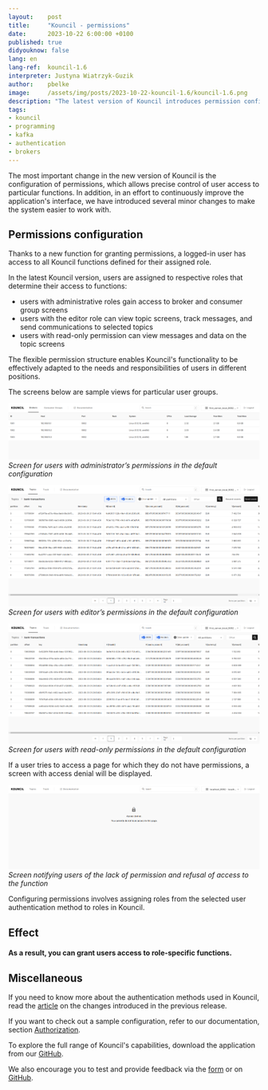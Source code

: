 ```yaml
---
layout:    post
title:     "Kouncil - permissions"
date:      2023-10-22 6:00:00 +0100
published: true
didyouknow: false
lang: en
lang-ref:  kouncil-1.6
interpreter: Justyna Wiatrzyk-Guzik
author:    pbelke
image:     /assets/img/posts/2023-10-22-kouncil-1.6/kouncil-1.6.png
description: "The latest version of Kouncil introduces permission configuration, allowing for precise control over user access to various system functions."
tags:
- kouncil
- programming
- kafka
- authentication
- brokers
---
```


The most important change in the new version of Kouncil is the configuration of permissions, which allows precise control of user access to particular functions. In addition, in an effort to continuously improve the application's interface, we have introduced several minor changes to make the system easier to work with.

## Permissions configuration
Thanks to a new function for granting permissions, a logged-in user has access to all Kouncil functions defined for their assigned role.

In the latest Kouncil version, users are assigned to respective roles that determine their access to functions:
* users with administrative roles gain access to broker and consumer group screens
* users with the editor role can view topic screens, track messages, and send communications to selected topics
* users with read-only permission can view messages and data on the topic screens

The flexible permission structure enables Kouncil's functionality to be effectively adapted to the needs and responsibilities of users in different positions.

The screens below are sample views for particular user groups.

![2019-09-05-Kafka-DLQ-Strategy01.png](/assets/img/posts/2023-10-22-kouncil-1.6/kouncil-1.6-1.png)
*Screen for users with administrator’s permissions in the default configuration*

![2019-09-05-Kafka-DLQ-Strategy01.png](/assets/img/posts/2023-10-22-kouncil-1.6/kouncil-1.6-2.png)
*Screen for users with editor’s permissions in the default configuration*

![2019-09-05-Kafka-DLQ-Strategy01.png](/assets/img/posts/2023-10-22-kouncil-1.6/kouncil-1.6-3.png)
*Screen for users with read-only permissions in the default configuration*

If a user tries to access a page for which they do not have permissions, a screen with access denial will be displayed.

![2019-09-05-Kafka-DLQ-Strategy01.png](/assets/img/posts/2023-10-22-kouncil-1.6/kouncil-1.6-4.png)
*Screen notifying users of the lack of permission and refusal of access to the function*

Configuring permissions involves assigning roles from the selected user authentication method to roles in Kouncil.

## Effect
#### As a result, you can grant users access to role-specific functions.

## Miscellaneous
If you need to know more about the authentication methods used in Kouncil, read the [article](https://blog.kouncil.io/2023/10/22/kafka-1.5.html) on the changes introduced in the previous release.

If you want to check out a sample configuration, refer to our documentation, section [Authorization](https://docs.kouncil.io/getting-started/deployment#authorization).

To explore the full range of Kouncil's capabilities, download the application from our [GitHub](https://github.com/consdata/kouncil).

We also encourage you to test and provide feedback via the [form](https://kouncil.io/contact-us/) or on [GitHub](https://github.com/consdata/kouncil).
